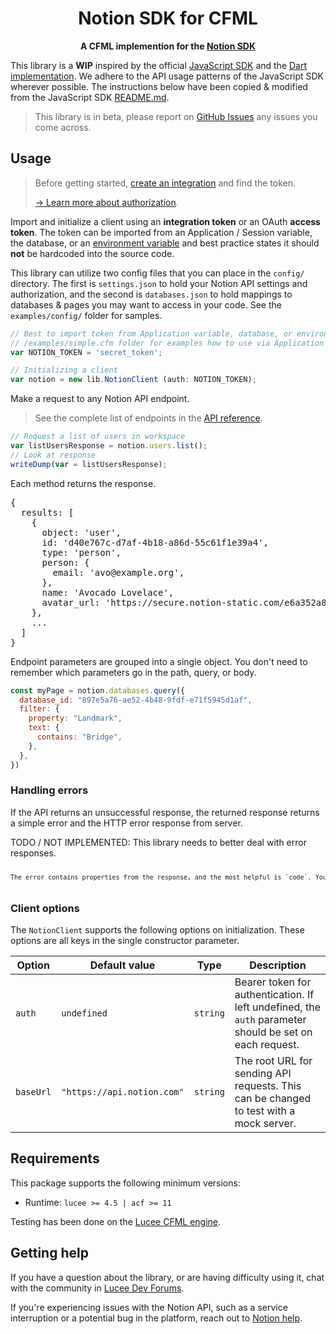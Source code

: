 <!-- markdownlint-disable -->
<div align="center">
    <h1>Notion SDK for CFML</h1>
    <p>
        <b>A CFML implemention for the <a href="https://developers.notion.com">Notion SDK</a></b>
    </p>
</div>
<!-- markdownlint-enable -->

This library is a **WIP** inspired by the official [JavaScript SDK](https://github.com/makenotion/notion-sdk-js) and the [Dart implementation](https://github.com/jpinz/notion_dart_api). We adhere to the API usage patterns of the JavaScript SDK wherever possible. The instructions below have been copied & modified from the JavaScript SDK [README.md](https://github.com/makenotion/notion-sdk-js/blob/main/README.md).

> This library is in beta, please report on
> [GitHub Issues](https://github.com/psarin/cfml-notion-sdk/issues) any issues
> you come across.

<!-- markdownlint-disable -->
## Usage

> Before getting started, [create an integration](https://www.notion.com/my-integrations) and find the token.
>
> [→ Learn more about authorization](https://developers.notion.com/docs/authorization).

Import and initialize a client using an **integration token** or an OAuth **access token**. The token can be imported from an Application / Session variable, the database, or an [environment variable](https://docs.lucee.org/guides/Various/system-properties.html) and best practice states it should **not** be hardcoded into the source code.

This library can utilize two config files that you can place in the `config/` directory. The first is `settings.json` to hold your Notion API settings and authorization, and the second is `databases.json` to hold mappings to databases & pages you may want to access in  your code. See the `examples/config/` folder for samples.

```js
// Best to import token from Application variable, database, or environment variable
// /examples/simple.cfm folder for examples how to use via Application variable.
var NOTION_TOKEN = 'secret_token'; 

// Initializing a client
var notion = new lib.NotionClient (auth: NOTION_TOKEN);
```

Make a request to any Notion API endpoint.

> See the complete list of endpoints in the [API reference](https://developers.notion.com/reference).

```js
// Request a list of users in workspace
var listUsersResponse = notion.users.list();
// Look at response
writeDump(var = listUsersResponse);
```

Each method returns the response.

<pre>
{
  results: [
    {
      object: 'user',
      id: 'd40e767c-d7af-4b18-a86d-55c61f1e39a4',
      type: 'person',
      person: {
        email: 'avo@example.org',
      },
      name: 'Avocado Lovelace',
      avatar_url: 'https://secure.notion-static.com/e6a352a8-8381-44d0-a1dc-9ed80e62b53d.jpg',
    },
    ...
  ]
}
</pre>

Endpoint parameters are grouped into a single object. You don't need to remember which parameters go in the path, query, or body.

```js
const myPage = notion.databases.query({
  database_id: "897e5a76-ae52-4b48-9fdf-e71f5945d1af",
  filter: {
    property: "Landmark",
    text: {
      contains: "Bridge",
    },
  },
})
```

### Handling errors

If the API returns an unsuccessful response, the returned response returns a simple error and the HTTP error response from server.

TODO / NOT IMPLEMENTED: This library needs to better deal with error responses.

<pre style="font-size:10px;"> 
The error contains properties from the response, and the most helpful is `code`. You can compare `code` to the values in the `APIErrorCode` object to avoid misspelling error codes.

</pre>

### Client options

The `NotionClient` supports the following options on initialization. These options are all keys in the single constructor parameter.

| Option      | Default value              | Type         | Description                                                                                                                                                  |
| ----------- | -------------------------- | ------------ | ------------------------------------------------------------------------------------------------------------------------------------------------------------ |
| `auth`      | `undefined`                | `string`     | Bearer token for authentication. If left undefined, the `auth` parameter should be set on each request.                                                      |                                                                       |
| `baseUrl`   | `"https://api.notion.com"` | `string`     | The root URL for sending API requests. This can be changed to test with a mock server.                                                                       |

## Requirements

This package supports the following minimum versions:

- Runtime: `lucee >= 4.5 | acf >= 11`

Testing has been done on the [Lucee CFML engine](https://lucee.org).
## Getting help

If you have a question about the library, or are having difficulty using it, chat with the community in [Lucee Dev Forums](https://dev.lucee.org).

If you're experiencing issues with the Notion API, such as a service interruption or a potential bug in the platform, reach out to [Notion help](https://www.notion.com/Help-Support-e040febf70a94950b8620e6f00005004?target=intercom).